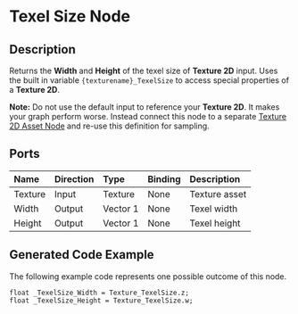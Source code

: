 # Texel Size Node

## Description

Returns the **Width** and **Height** of the texel size of **Texture 2D** input. Uses the built in variable `{texturename}_TexelSize` to access special properties of a **Texture 2D**.

**Note:** Do not use the default input to reference your **Texture 2D**. It makes your graph perform worse. Instead connect this node to a separate [Texture 2D Asset Node](Texture-2D-Asset-Node.md) and re-use this definition for sampling.

## Ports

| Name        | Direction           | Type  | Binding | Description |
|:------------ |:-------------|:-----|:---|:---|
| Texture      | Input | Texture | None | Texture asset |
| Width      | Output | Vector 1 | None | Texel width |
| Height | Output      |    Vector 1 | None | Texel height |

## Generated Code Example

The following example code represents one possible outcome of this node.

```
float _TexelSize_Width = Texture_TexelSize.z; 
float _TexelSize_Height = Texture_TexelSize.w; 
```